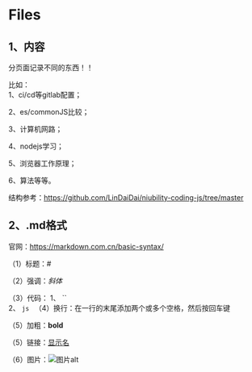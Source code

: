# Files
## 1、内容

分页面记录不同的东西！！

比如：  
1、ci/cd等gitlab配置；  

2、es/commonJS比较；  

3、计算机网路；   

4、nodejs学习； 

5、浏览器工作原理； 

6、算法等等。  


结构参考：https://github.com/LinDaiDai/niubility-coding-js/tree/master  

## 2、.md格式
官网：https://markdown.com.cn/basic-syntax/  

（1）标题：#  

（2）强调：*斜体*  

（3）代码：
    1、
    ``  
    2、
    ```js
    ```
（4）换行：在一行的末尾添加两个或多个空格，然后按回车键  

（5）加粗：**bold**

（5）链接：[显示名](url)  

（6）图片：![图片alt](url "图片title")  